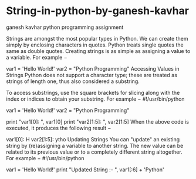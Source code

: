 # String-in-python-by-ganesh-kavhar
ganesh kavhar python programming assignment

Strings are amongst the most popular types in Python. We can create them simply by enclosing characters in quotes. Python treats single quotes the same as double quotes. Creating strings is as simple as assigning a value to a variable. For example −

var1 = 'Hello World!'
var2 = "Python Programming"
Accessing Values in Strings
Python does not support a character type; these are treated as strings of length one, thus also considered a substring.

To access substrings, use the square brackets for slicing along with the index or indices to obtain your substring. For example −
#!/usr/bin/python

var1 = 'Hello World!'
var2 = "Python Programming"

print "var1[0]: ", var1[0]
print "var2[1:5]: ", var2[1:5]
When the above code is executed, it produces the following result −

var1[0]:  H
var2[1:5]:  ytho
Updating Strings
You can "update" an existing string by (re)assigning a variable to another string. The new value can be related to its previous value or to a completely different string altogether. For example −
#!/usr/bin/python

var1 = 'Hello World!'
print "Updated String :- ", var1[:6] + 'Python'

